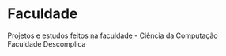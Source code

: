 # Faculdade
 Projetos e estudos feitos na faculdade - Ciência da Computação <br>
 Faculdade Descomplica
